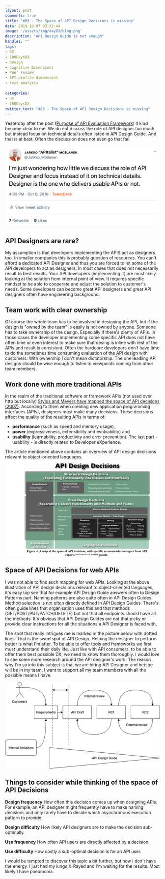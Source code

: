```yaml
---
layout: post
comments: true
title: "#83 - The Space of API Design Decisions is missing"
date: 2019-10-07 03:32:44
image: '/assets/img/day83/blog.png'
description: "API Design Guide is not enough"
handles: "" 
tags:
- DX 
- 100DaysDX
- Design
- Cognitive Dimensions
- Peer review
- API profile dimensions
- text analysis

categories:
- DX
- 100DaysDX
twitter_text: "#83 - The Space of API Design Decisions is missing"
---
```


Yesterday after the post ([Purpose of API Evaluation Framework](https://100daysdx.com/82/)) it kind became clear to me. We do not discuss the role of API designer too much but instead focus on technical details often listed in API Design Guide. And that is at best. Often the discussion does not even go that far. 

<a href="https://twitter.com/Jarkko_Moilanen/status/1180838427404722176"><img itemprop="image" src="/assets/img/day83/tweet.png" alt="{{site.name}}"></a>

## API Designers are rare?

My assumption is that developers implementing the APIS act as designers too. In smaller companies this is probably question of resources. You can't afford a dedicated API Designer and thus you are forced to let some of the API developers to act as designers. In most cases that does not necessarily result to best results. Your API developers (implementing it) are most likely looking at the solution from internal point of view. It requires specific mindset to be able to cooperate and adjust the solution to customer's needs. Some developers can become great API designers and great API designers often have engineering background. 

## Team work with clear ownership

Of course the whole team has to be involved in designing the API, but if the design is "owned by the team" is easily is not owned by anyone. Someone has to take ownership of the design. Especially if there's plenty of APIs. In those cases the developer implementing some specific API does not have often time or even interest to make sure that desing is inline with rest of the APIs and result is consistent. Often the hardcore developers don't have time to do the sometimes time consuming evaluation of the API design with customers. With ownership I don't mean dictatorship. The one leadiing API designs should be wise enough to listen to viewpoints coming from other team members.

## Work done with more traditional APIs

In the realm of the traditional software or framework APIs (not used over http but locally) [Stylos and Meyers have mapped the space of API decisions (2007)](https://ieeexplore.ieee.org/document/4351326). According to them when creating new application programming interfaces  (APIs), designers  must  make  many  decisions.  These decisions affect the quality of the resulting APIs in terms of:  
- **performance** (such as speed and memory usage), 
- **power** (expressiveness, extensibility and evolvability) and 
- **usability** (learnability,  productivity and error prevention). The last part - usability - is directly related to Developer eXperience. 

The article mentioned above contains an overview of API design decisions relevant to object-oriented languages.
<img itemprop="image" src="/assets/img/day83/space.png" alt="{{site.name}}"/>


## Space of API Decisions for web APIs

I was not able to find such mapping for web APIs. Looking at the above illustration of API design decisions relevant to object-oriented languages, it's easy top see that for example API Design Guide answers often to Design Patterns part. Naming patterns are also quite often in API Design Guides. Method selection is not often directly defined in API Design Guides. There's often guide lines that organisation uses this and that methods (GET/POST/PUT/PATCH/DELETE) but not that all endpoints should have all the methods. It's obvious that API Design Guides are not that picky or provide clear instructions for all the situations a API Designer is faced with. 

The spot that really intrigues me is marked in the picture below with dotted lines. That is the sweetspot of API Design. Helping the designer to perform better is what I'm after. To be able to offer tools and frameworks we first must understand their daily life. Just like with API consumers, to be able to offer them best possible DX, we need to know them thoroughly. I would love to see some more research around the API designer's work. The reason why I'm so into this subject is that we are hiring API Designer and he/she will be in my team. I want to support all my team members with all the possible means I have.

<img itemprop="image" src="/assets/img/day82/api-design.png" alt="{{site.name}}"/>

## Things to consider while thinking of the space of API Decisions

**Design frequency** How often this decision comes up when designing APIs. For example, an API designer might frequently have to make naming decisions and only rarely have to decide which asynchronous execution pattern to provide. 

**Design difficulty** How likely API designers are to make the decision sub-optimally. 

**Use frequency** How often API users are directly affected by a decision. 

**Use difficulty** How costly a sub-optimal decision is for an API user. 

I would be tempted to discover this topic a bit further, but now I don't have the energy. I just had my lungs X-Rayed and I'm waiting for the results. Most likely I have pneumonia. 